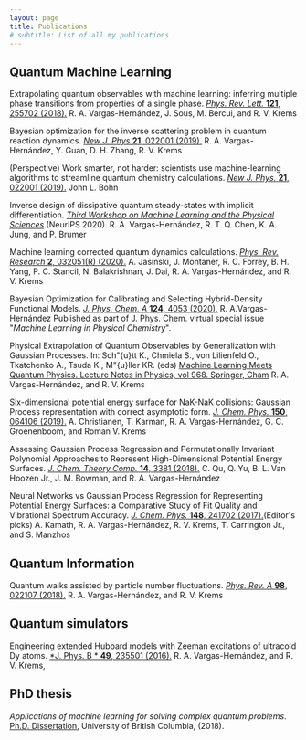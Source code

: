 ```yaml
---
layout: page
title: Publications
# subtitle: List of all my publications 
---
```


## Quantum Machine Learning
Extrapolating quantum observables with machine learning: inferring multiple phase transitions from properties of a single phase.
[*Phys. Rev. Lett.* **121**, 255702 (2018).](https://doi.org/10.1103/PhysRevLett.121.255702)
R. A. Vargas-Hernández, J. Sous, M. Bercui, and R. V. Krems

Bayesian optimization for the inverse scattering problem in quantum reaction dynamics.
[*New J. Phys* **21**, 022001 (2019).](https://iopscience.iop.org/article/10.1088/1367-2630/ab0099)
 R. A. Vargas-Hernández, Y. Guan, D. H. Zhang, R. V. Krems
 
(Perspective) Work smarter, not harder: scientists use machine-learning algorithms to streamline quantum chemistry calculations.
[*New J. Phys.* **21**, 022001 (2019).](https://iopscience.iop.org/article/10.1088/1367-2630/ab0611/met)
John L. Bohn


Inverse design of dissipative quantum steady-states with implicit differentiation.
[*Third Workshop on Machine Learning and the Physical Sciences*](https://ml4physicalsciences.github.io/2020/files/NeurIPS_ML4PS_2020_101.pdf) (NeurIPS 2020).
R. A. Vargas-Hernández, R. T. Q. Chen, K. A. Jung, and P. Brumer

Machine learning corrected quantum dynamics calculations.
[*Phys. Rev. Research* **2**, 032051(R) (2020).](https://doi.org/10.1103/PhysRevResearch.2.032051)
A. Jasinski, J. Montaner, R. C. Forrey, B. H. Yang, P. C. Stancil, N. Balakrishnan, J. Dai, R. A. Vargas-Hernández, and R. V. Krems

Bayesian Optimization for Calibrating and Selecting Hybrid-Density Functional Models.
[*J. Phys. Chem. A* **124**, 4053 (2020).](https://doi.org/10.1021/acs.jpca.0c01375)
R. A.Vargas-Hernández 
Published as part of J. Phys. Chem. virtual special issue "*Machine Learning in Physical Chemistry*".

Physical Extrapolation of Quantum Observables by Generalization with Gaussian Processes.
In: Sch\"{u}tt K., Chmiela S., von Lilienfeld O., Tkatchenko A., Tsuda K., M\"{u}ller KR. (eds) [Machine Learning Meets Quantum Physics. Lecture Notes in Physics, vol 968. Springer, Cham](ttps://doi.org/10.1007/978-3-030-40245-7_9)
R. A. Vargas-Hernández, and R. V. Krems 

Six-dimensional potential energy surface for NaK-NaK collisions: Gaussian Process representation with correct asymptotic form. 
[*J. Chem. Phys.* **150**, 064106 (2019).](https://doi.org/10.1063/1.5082740)
A. Christianen, T. Karman,  R. A. Vargas-Hernández, G. C. Groenenboom, and Roman V. Krems

Assessing Gaussian Process Regression and Permutationally Invariant Polynomial Approaches to Represent High-Dimensional Potential Energy Surfaces.
[*J.  Chem. Theory Comp.* **14**, 3381 (2018).](https://pubs.acs.org/doi/10.1021/acs.jctc.8b00298)
C. Qu, Q. Yu, B. L. Van Hoozen Jr., J. M. Bowman, and R. A. Vargas-Hernández

Neural Networks vs Gaussian Process Regression for Representing Potential Energy Surfaces: a Comparative Study of Fit Quality and Vibrational Spectrum Accuracy.
[*J. Chem. Phys.* **148**, 241702 (2017).]({https://aip.scitation.org/doi/10.1063/1.5003074)(Editor's picks)
A. Kamath, R. A. Vargas-Hernández, R. V. Krems, T. Carrington Jr., and S. Manzhos


## Quantum Information
Quantum walks assisted by particle number fluctuations. 
[*Phys. Rev. A* **98**, 022107 (2018).](https://journals.aps.org/pra/abstract/10.1103/PhysRevA.98.022107)
R. A. Vargas-Hernández, and R. V. Krems

## Quantum simulators
Engineering extended Hubbard models with Zeeman excitations of ultracold Dy atoms.
[*J.  Phys. B * **49**, 235501 (2016).](http://iopscience.iop.org/article/10.1088/0953-4075/49/23/235501/meta)
R. A. Vargas-Hernández, and R. V. Krems, 

## PhD thesis
*Applications of machine learning for solving complex quantum problems*.
[Ph.D. Dissertation](https://open.library.ubc.ca/collections/ubctheses/24/items/1.0375836), University of British Columbia,  (2018).



